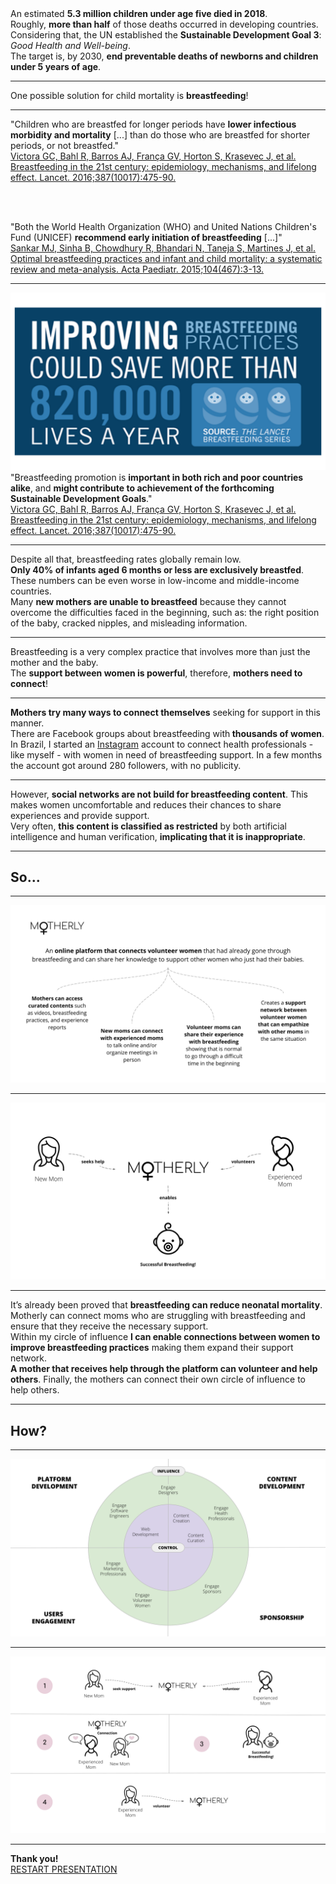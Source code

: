<div class="slide">
    An estimated <strong>5.3 million children under age five died in 2018</strong>. <br />
    Roughly, <strong>more than half</strong> of those deaths occurred in developing countries.
</div>

<div class="slide">
    Considering that, the UN established the <strong>Sustainable Development Goal 3</strong>: <em>Good Health and Well-being</em>.
</div>

<div class="slide">
    The target is, by 2030, <strong>end preventable deaths of newborns and children under 5 years of age</strong>.
</div>

---

One possible solution for child mortality is <strong>breastfeeding</strong>!

---

<div class="quote">
    "Children who are breastfed for longer periods have <strong>lower infectious morbidity and mortality</strong> [...] than do those who are breastfed for shorter periods, or not breastfed."
</div>

<a class="article-reference" href="https://www.ncbi.nlm.nih.gov/pubmed/26869575" target="_blank">
Victora GC, Bahl R, Barros AJ, França GV, Horton S, Krasevec J, et al. Breastfeeding in the 21st century: epidemiology, mechanisms, and lifelong effect. Lancet. 2016;387(10017):475-90.
</a>

<br /><br />

<div class="quote">
    "Both the World Health Organization (WHO) and United Nations Children's Fund (UNICEF) <strong>recommend early initiation of breastfeeding</strong> [...]"
</div>

<a class="article-reference" href="https://www.ncbi.nlm.nih.gov/pubmed/26249674" target="_blank">
Sankar MJ, Sinha B, Chowdhury R, Bhandari N, Taneja S, Martines J, et al. Optimal breastfeeding practices and infant and child mortality: a systematic review and meta-analysis. Acta Paediatr. 2015;104(467):3-13.
</a>

---

<div class="image-01">
    <img src="./images/01.svg"/>
</div>

<div class="quote">
    "Breastfeeding promotion is <strong>important in both rich and poor countries alike</strong>, and <strong>might contribute to achievement of the forthcoming Sustainable Development Goals</strong>."
</div>

<a class="article-reference" href="https://www.ncbi.nlm.nih.gov/pubmed/26869575" target="_blank">
Victora GC, Bahl R, Barros AJ, França GV, Horton S, Krasevec J, et al. Breastfeeding in the 21st century: epidemiology, mechanisms, and lifelong effect. Lancet. 2016;387(10017):475-90.
</a>

---

<div class="slide">
    Despite all that, breastfeeding rates globally remain low. 
</div>

<div class="slide">
    <strong>Only 40% of infants aged 6 months or less are exclusively breastfed</strong>. These numbers can be even worse in low-income and middle-income countries.
</div>

<div class="slide">
    Many <strong>new mothers are unable to breastfeed</strong> because they cannot overcome the difficulties faced in the beginning, such as: the right position of the baby, cracked nipples, and misleading information.
</div>

---

<div class="detail">
    <i class="ri-heart-line"></i>
</div>

<div class="slide">
    Breastfeeding is a very complex practice that involves more than just the mother and the baby.
</div>

<div class="slide">
    The <strong>support between women is powerful</strong>, therefore, <strong>mothers need to connect</strong>!
</div>

---

<div class="detail">
    <i class="ri-facebook-box-line"></i>
    <i class="ri-twitter-line"></i>
    <i class="ri-instagram-line"></i>
</div>

<div class="slide">
   <strong>Mothers try many ways to connect themselves</strong> seeking for support in this manner.
</div>

<div class="slide">
    There are Facebook groups about breastfeeding with<strong> thousands of women</strong>.
</div>

<div class="slide">
   In Brazil, I started an <a href="https://www.instagram.com/nutricaomaternoinfantilufmg/" target=_blank>Instagram</a> account to connect health professionals - like myself - with women in need of breastfeeding support. In a few months the account got around 280 followers, with no publicity.
</div>

---

<div class="slide">
    However, <strong>social networks are not build for breastfeeding content</strong>. This makes women uncomfortable and reduces their chances to share experiences and provide support.
</div>

<div class="slide">
    Very often, <strong>this content is classified as restricted</strong> by both artificial intelligence and human verification, <strong>implicating that it is inappropriate</strong>.
</div>

---

<h2>So...</h2>

---

<div class="centralized-image">
    <img src="./images/02.svg" />
</div>

---

<div class="centralized-image">
    <img src="./images/03.svg" />
</div>

---

<div class="slide">
    It’s already been proved that <strong>breastfeeding can reduce neonatal mortality</strong>. Motherly can connect moms who are struggling with breastfeeding and ensure that they receive the necessary support.
</div>

<div class="slide">
    Within my circle of influence <strong>I can enable connections between women to improve breastfeeding practices</strong> making them expand their support network.
</div>

<div class="slide">
    <strong>A mother that receives help through the platform can volunteer and help others</strong>. Finally, the mothers can connect their own circle of influence to help others.
</div>

---

<h2>How?</h2>

---

<div class="image-04">
    <img src="./images/04.svg" />
</div>

---

<div class="centralized-image">
    <img src="./images/05.svg" />
</div>

---

<div class="thanks">
    <strong>Thank you!</strong>
</div>

<div class="thanks">
    <div class="restart">
        <a href="/1">RESTART PRESENTATION</a>
    </div>
</div>





